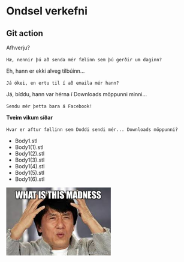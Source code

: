 # Ondsel verkefni

## Git action

Afhverju? 

`Hæ, nennir þú að senda mér fælinn sem þú gerðir um daginn?`

Eh, hann er ekki alveg tilbúinn...

`Já ókei, en ertu til í að emaila mér hann?`

Já, bíddu, hann var hérna í Downloads möppunni minni...

`Sendu mér þetta bara á Facebook!`

__Tveim vikum síðar__

`Hvar er aftur fællinn sem Doddi sendi mér... Downloads möppunni?`

- Body1.stl
- Body1(1).stl
- Body1(2).stl
- Body1(3).stl
- Body1(4).stl
- Body1(5).stl
- Body1(6).stl

![Madness](img/madness.jpg)

